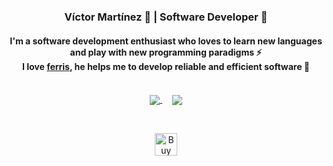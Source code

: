 <div align="center">

### Víctor Martínez :boy: | Software Developer :space_invader: 
#### I'm a software development enthusiast who loves to learn new languages and play with new programming paradigms :zap: <br> I love [ferris](https://rustacean.net), he helps me to develop reliable and efficient software 🦀

</br>

<a href="https://github.com/ryo-ma/github-profile-trophy">
  <img align="center" src="https://github-profile-trophy.vercel.app/?username=JasterV&theme=gruvbox&column=4" />
</a>
&nbsp;
&nbsp;
<a href="https://github.com/anuraghazra/github-readme-stats">
  <img align="center" src="https://github-readme-stats.vercel.app/api/top-langs/?username=JasterV&layout=compact&exclude_repo=mongodb-intro-workshop,nodejs-firebase-template,MEMORY-CARD-GAME,Shared-Drawing-NodeJS&custom_title=Languages&theme=gruvbox&hide_progress=true&langs_count=20&hide=java,c,php,processing,html,ejs" />
</a>

&nbsp;

<a href='https://ko-fi.com/X7X26W4YR' target='_blank'><img height='36' style='border:0px;height:36px;' src='https://cdn.ko-fi.com/cdn/kofi2.png?v=3' border='0' alt='Buy Me a Coffee at ko-fi.com' /></a>

</div>
